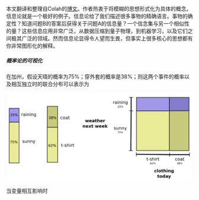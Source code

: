 本文翻译和整理自Colah的[博文](http://colah.github.io/posts/2015-09-Visual-Information/)。作者热衷于将模糊的思想形式化为具体的概念。信息论就是一个极好的例子。信息论给了我们描述很多事物的精确语言。事物的确定性？知道问题B的答案后获得关于问题A的信息量？一个信念集与另一个相似性的量？这些信息应用非常广泛，从数据压缩到量子物理，到机器学习，以及它们之间极其广泛的领域。然而信息论显得令人望而生畏，但事实上很多核心的思想都有你非常图形化的解释。

##### 概率论的可视化

在加州，假设天晴的概率为75%；穿外套的概率是38%；则这两个事件的概率以及相互独立时的联合分布可以表示为

<img src="figures/prob1.png" width="600px" align="middle" />

当变量相互影响时